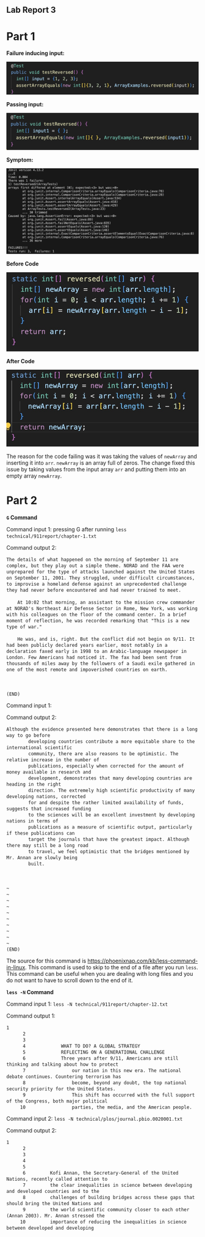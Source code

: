 ## Lab Report 3

# Part 1

**Failure inducing input:**

![Image](junitTest.jpg)

**Passing input:**

![Image](passingTest.jpg)

**Symptom:**

![Image](reversedTest.jpg)

**Before Code**

![Image](beforeCode.jpg)

**After Code**

![Image](afterCode.jpg)

The reason for the code failing was it was taking the values of `newArray` and inserting it into `arr`. `newArray` is an array full of zeros. The change fixed this issue by taking values from the input array `arr` and putting them into an empty array `newArray`. 

# Part 2

**`G` Command**

Command input 1: pressing G after running `less technical/911report/chapter-1.txt`

Command output 2: 

```
The details of what happened on the morning of September 11 are complex, but they play out a simple theme. NORAD and the FAA were unprepared for the type of attacks launched against the United States on September 11, 2001. They struggled, under difficult circumstances, to improvise a homeland defense against an unprecedented challenge they had never before encountered and had never trained to meet.

    At 10:02 that morning, an assistant to the mission crew commander at NORAD's Northeast Air Defense Sector in Rome, New York, was working with his colleagues on the floor of the command center. In a brief moment of reflection, he was recorded remarking that "This is a new type of war."

    He was, and is, right. But the conflict did not begin on 9/11. It had been publicly declared years earlier, most notably in a declaration faxed early in 1998 to an Arabic-language newspaper in London. Few Americans had noticed it. The fax had been sent from thousands of miles away by the followers of a Saudi exile gathered in one of the most remote and impoverished countries on earth.

                
        
(END)
```

Command input 1: 

Command output 2: 

```
Although the evidence presented here demonstrates that there is a long way to go before
        developing countries contribute a more equitable share to the international scientific
        community, there are also reasons to be optimistic. The relative increase in the number of
        publications, especially when corrected for the amount of money available in research and
        development, demonstrates that many developing countries are heading in the right
        direction. The extremely high scientific productivity of many developing nations, corrected
        for and despite the rather limited availability of funds, suggests that increased funding
        to the sciences will be an excellent investment by developing nations in terms of
        publications as a measure of scientific output, particularly if these publications can
        target the journals that have the greatest impact. Although there may still be a long road
        to travel, we feel optimistic that the bridges mentioned by Mr. Annan are slowly being
        built.
      
    
  
~
~
~
~
~
~
~
~
~
~
(END)
```

The source for this command is https://phoenixnap.com/kb/less-command-in-linux. This command is used to skip to the end of a file after you run `less`. This command can be useful when you are dealing with long files and you do not want to have to scroll down to the end of it.

**`less -N` Command**

Command input 1: `less -N technical/911report/chapter-12.txt`

Command output 1: 

```
1 
      2     
      3         
      4             WHAT TO DO? A GLOBAL STRATEGY
      5             REFLECTING ON A GENERATIONAL CHALLENGE
      6             Three years after 9/11, Americans are still thinking and talking about how to protect
      7                 our nation in this new era. The national debate continues. Countering terrorism has
      8                 become, beyond any doubt, the top national security priority for the United States.
      9                 This shift has occurred with the full support of the Congress, both major political
     10                 parties, the media, and the American people.
```

Command input 2: `less -N technical/plos/journal.pbio.0020001.txt`

Command output 2: 

```
1 
      2   
      3     
      4       
      5         
      6         Kofi Annan, the Secretary-General of the United Nations, recently called attention to
      7         the clear inequalities in science between developing and developed countries and to the
      8         challenges of building bridges across these gaps that should bring the United Nations and
      9         the world scientific community closer to each other (Annan 2003). Mr. Annan stressed the
     10         importance of reducing the inequalities in science between developed and developing
```
